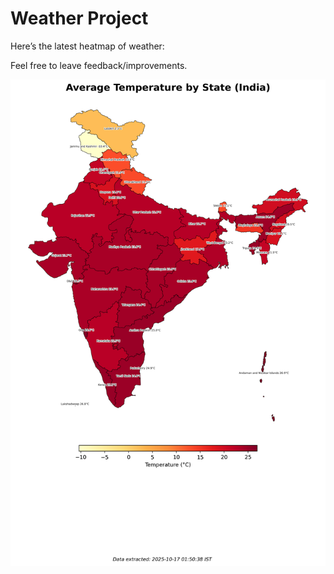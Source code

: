 # Weather Project

Here’s the latest heatmap of weather:

Feel free to leave feedback/improvements.

![India Heatmap](docs/assets/india_heatmap.png?v=F15398)
